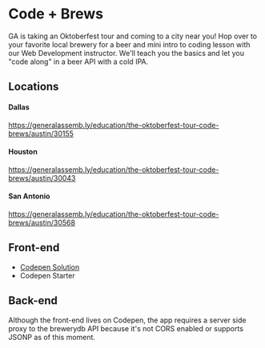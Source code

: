 # Code + Brews

GA is taking an Oktoberfest tour and coming to a city near you! Hop over to your favorite local brewery for a beer and mini intro to coding lesson with our Web Development instructor. We'll teach you the basics and let you "code along" in a beer API with a cold IPA. 

## Locations 

#### Dallas

https://generalassemb.ly/education/the-oktoberfest-tour-code-brews/austin/30155

#### Houston 

https://generalassemb.ly/education/the-oktoberfest-tour-code-brews/austin/30043

#### San Antonio

https://generalassemb.ly/education/the-oktoberfest-tour-code-brews/austin/30568

## Front-end

* [Codepen Solution](http://codepen.io/mdang/pen/gwdWmp)
* Codepen Starter

## Back-end

Although the front-end lives on Codepen, the app requires a server side proxy to the brewerydb API because it's not CORS enabled or supports JSONP as of this moment.
